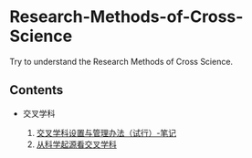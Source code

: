 # Research-Methods-of-Cross-Science
Try to understand the Research Methods of Cross Science.



## Contents

- 交叉学科

  1. [交叉学科设置与管理办法（试行）-笔记](./%E4%BA%A4%E5%8F%89%E5%AD%A6%E7%A7%91%E8%AE%BE%E7%BD%AE%E4%B8%8E%E7%AE%A1%E7%90%86%E5%8A%9E%E6%B3%95%EF%BC%88%E8%AF%95%E8%A1%8C%EF%BC%89-%E7%AC%94%E8%AE%B0.md)
  2. [从科学起源看交叉学科](./%E4%BB%8E%E7%A7%91%E5%AD%A6%E8%B5%B7%E6%BA%90%E7%9C%8B%E4%BA%A4%E5%8F%89%E5%AD%A6%E7%A7%91.md)

